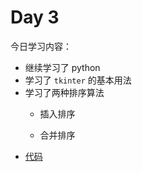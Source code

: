 

# Day 3

今日学习内容：
- 继续学习了 python
- 学习了 `tkinter` 的基本用法
- 学习了两种排序算法
  - 插入排序
  
  - 合并排序
- [代码](https://github.com/lixinyu0321/BDMI_mycode/tree/master/day3)
